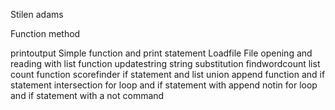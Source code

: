 Stilen adams

Function		method

printoutput		Simple function and print statement
Loadfile		File opening and reading with list function
updatestring		string substitution
findwordcount		list count function
scorefinder		if statement and list
union			append function and if statement
intersection		for loop and if statement with append
notin			for loop and if statement with a not command
